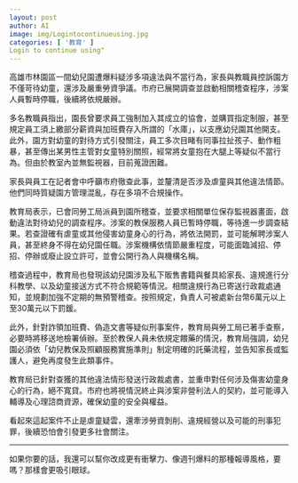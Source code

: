 ```yaml
---
layout: post
author: AI
image: img/Logintocontinueusing.jpg
categories: [ '教育' ]
Login to continue using"
---
```

高雄市林園區一間幼兒園遭爆料疑涉多項違法與不當行為，家長與教職員控訴園方不僅苛待幼童，還涉及嚴重勞資爭議。市府已展開調查並啟動相關稽查程序，涉案人員暫時停職，後續將依規嚴辦。  

多名教職員指出，園長曾要求員工強制加入其成立的協會，並購買指定制服，甚至規定員工須上繳部分薪資與加班費存入所謂的「水庫」，以支應幼兒園其他開支。此外，園方對幼童的對待方式引發關注，員工多次目睹有同事拉扯孩子、動作粗暴，甚至傳出某男性主管對女童特別關照，經常將女童抱在大腿上等疑似不當行為。但由於教室內並無監視器，目前蒐證困難。  

家長與員工在記者會中呼籲市府徹查此事，並釐清是否涉及虐童與其他違法情節。他們同時質疑園方管理混亂，存在多項不合規操作。  

教育局表示，已會同勞工局派員到園所稽查，並要求相關單位保存監視器畫面，啟動違法對待幼兒的調查程序。涉案的教保服務人員已暫時停職，等待進一步調查結果。若查證確有虐童或其他侵害幼童身心的行為，將依法開罰，並可能解聘涉案人員，甚至終身不得在幼兒園任職。涉案機構依情節嚴重程度，可能面臨減招、停招、停辦或廢止設立許可，並會公開行為人與機構名稱。  

稽查過程中，教育局也發現該幼兒園涉及私下販售書籍與餐具給家長、違規進行分科教學、以及幼童接送方式不符合規範等情況。相關違規行為已寄送行政裁處通知，並規劃加強不定期的無預警稽查。按照規定，負責人可被處新台幣6萬元以上至30萬元以下罰鍰。  

此外，針對詐領加班費、偽造文書等疑似刑事案件，教育局與勞工局已著手查察，必要時將移送地檢署偵辦。至於教保人員未依規定餵藥的情況，教育局強調，幼兒園必須依「幼兒教保及照顧服務實施準則」制定明確的託藥流程，並告知家長或監護人，避免再度發生此類事件。  

教育局已針對查獲的其他違法情形發送行政裁處書，並重申對任何涉及傷害幼童身心的行為，絕不寬貸。市府也將視情況終止與涉案非營利法人的契約，並可能導入輔導及心理諮商資源，確保幼童的安全與權益。  

看起來這起案件不止是虐童疑雲，還牽涉勞資剝削、違規經營以及可能的刑事犯罪，後續恐怕會引發更多社會關注。  

---

如果你要的話，我還可以幫你改成更有衝擊力、像週刊爆料的那種報導風格，要嗎？那樣會更吸引眼球。